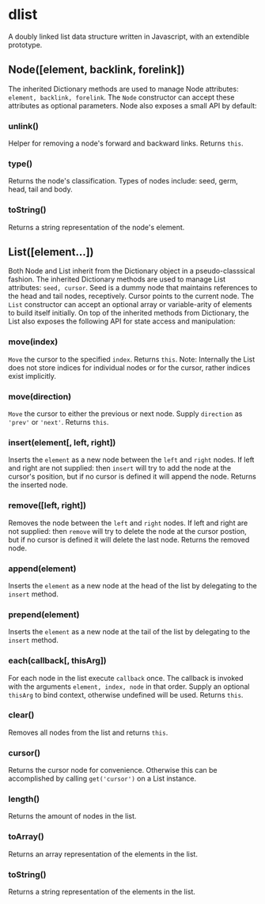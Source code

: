 dlist
=====

A doubly linked list data structure written in Javascript, with an extendible prototype.
  
Node([element, backlink, forelink])
---
The inherited Dictionary methods are used to manage Node attributes: `element, backlink, forelink`. The `Node` constructor can accept these attributes as optional parameters. Node also exposes a small API by default:

### unlink()
  Helper for removing a node's forward and backward links. Returns `this`.

### type()
  Returns the node's classification. Types of nodes include: seed, germ, head, tail and body.

### toString()
  Returns a string representation of the node's element.
  
List([element...])
---
Both Node and List inherit from the Dictionary object in a pseudo-classsical fashion. 
The inherited Dictionary methods are used to manage List attributes: `seed, cursor`. Seed is a dummy node that maintains references to the head and tail nodes, receptively. Cursor points to the current node. The `List` constructor can accept an optional array or variable-arity of elements to build itself initially. On top of the inherited methods from Dictionary, the List also exposes the following API for state access and manipulation:

### move(index)
  `Move` the cursor to the specified `index`. Returns `this`. Note: Internally the List does not store indices for individual nodes or for the cursor, rather indices exist implicitly.
  
### move(direction)
  `Move` the cursor to either the previous or next node. Supply `direction` as `'prev'` or `'next'`. Returns `this`.
  
### insert(element[, left, right])
  Inserts the `element` as a new node between the `left` and `right` nodes. If left and right are not supplied: then `insert` will try to add the node at the cursor's position, but if no cursor is defined it will append the node. Returns the inserted node.
  
### remove([left, right])
  Removes the node between the `left` and `right` nodes. If left and right are not supplied: then `remove` will try to delete the node at the cursor postion, but if no cursor is defined it will delete the last node. Returns the removed node.
  
### append(element)
  Inserts the `element` as a new node at the head of the list by delegating to the `insert` method.
  
### prepend(element)
  Inserts the `element` as a new node at the tail of the list by delegating to the `insert` method.
  
### each(callback[, thisArg])
  For each node in the list execute `callback` once. The callback is invoked with the arguments `element, index, node` in that order. Supply an optional `thisArg` to bind context, otherwise undefined will be used. Returns `this`.
  
### clear()
  Removes all nodes from the list and returns `this`.

### cursor()
  Returns the cursor node for convenience. Otherwise this can be accomplished by calling `get('cursor')` on a List instance.
  
### length()
  Returns the amount of nodes in the list.

### toArray()
  Returns an array representation of the elements in the list.

### toString()
  Returns a string representation of the elements in the list.